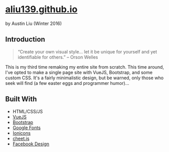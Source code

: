 # [aliu139.github.io](https://aliu139.github.io/)
by Austin Liu (Winter 2016)

## Introduction
> “Create your own visual style… let it be unique for yourself and yet identifiable for others.” – Orson Welles

This is my third time remaking my entire site from scratch. This time around, I've opted to make a single page site with VueJS, Bootstrap, and some custom CSS. It's a fairly minimalistic design, but be warned, only those who seek will find (a few easter eggs and programmer humor)...

## Built With
* HTML/CSS/JS
* [VueJS](https://vuejs.org/)
* [Bootstrap](http://getbootstrap.com/)
* [Google Fonts](https://fonts.google.com/)
* [Ionicons](http://ionicons.com/)
* [cheet.js](http://lou.wtf/cheet.js/)
* [Facebook Design](http://facebook.design/)
